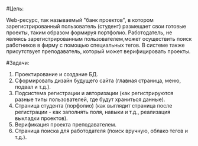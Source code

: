 ﻿#Цель: 

Web-ресурс, так называемый "банк проектов", в котором зарегистрированный пользователь (студент) размещает свои готовые проекты, таким образом формируя портфолио. 
Работодатель, не являясь зарегистрированным пользователем,может осуществить поиск работников в фирму с помощью специальных тегов. 
В системе также присутствует преподаватель, который может верифицировать проекты.

#Задачи:

1. Проектирование и создание БД.
2. Сформировать дизайн будущего сайта (главная страница, меню, подвал и т.д.).
3. Подсистема регистрации и авторизации (как регистрируются разные типы пользователей, где будут храниться данные).
4. Страница студента (порфолио) (как выглядит страница после регистрации - как заполнять поля, навыки и т.д., реализация выкладки проектов).
5. Верификация проекта преподавателем.
6. Страница поиска для работодателя (поиск вручную, облако тегов и т.д.).

